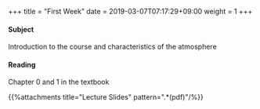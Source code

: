 +++
title = "First Week"
date =  2019-03-07T07:17:29+09:00
weight = 1
+++

#### Subject

Introduction to the course and characteristics of the atmosphere

#### Reading
Chapter 0 and 1 in the textbook

{{%attachments title="Lecture Slides" pattern=".*(pdf)"/%}}
